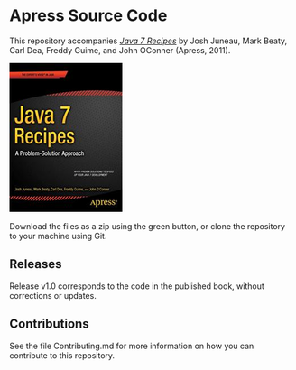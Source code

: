 # Apress Source Code

This repository accompanies [*Java 7 Recipes*](http://www.apress.com/9781430240563) by Josh Juneau, Mark Beaty, Carl Dea, Freddy Guime, and John OConner (Apress, 2011).

![Cover image](9781430240563.jpg)

Download the files as a zip using the green button, or clone the repository to your machine using Git.

## Releases

Release v1.0 corresponds to the code in the published book, without corrections or updates.

## Contributions

See the file Contributing.md for more information on how you can contribute to this repository.
